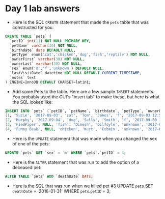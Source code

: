 # Day 1 lab answers

* Here is the SQL `CREATE` statement that made the `pets` table that was constructed for you:
```sql
CREATE TABLE `pets` (
  `petID` int(11) NOT NULL PRIMARY KEY,
  `petName` varchar(30) NOT NULL,
  `birthdate` date DEFAULT NULL,
  `petType` enum('cat','chicken','dog','fish','reptile') NOT NULL,
  `ownerFirst` varchar(30) NOT NULL,
  `ownerLast` varchar(30) NOT NULL,
  `sex` enum('m','f','unknown') DEFAULT NULL,
  `lastVisitDate` datetime NOT NULL DEFAULT CURRENT_TIMESTAMP,
  `notes` text
) ENGINE=InnoDB DEFAULT CHARSET=latin1;
```
* Add some Pets to the table. 
Here are a few sample `INSERT` statements. You probably used the GUI's "insert tab" to make these, but here is what the SQL looked like:
```sql
INSERT INTO `pets` (`petID`, `petName`, `birthdate`, `petType`, `ownerFirst`, `ownerLast`, `sex`, `lastVisitDate`, `notes`) VALUES
(1, 'Suzie', '2017-09-03', 'cat', 'Tom', 'Jones', 'f', '2017-09-03 12:58:56', NULL),
(2, 'Murphy', '2017-09-04', 'dog', 'Sally', 'Smith', 'f', '2017-09-03 12:59:25', 'nothing much to say about this pet.'),
(3, 'PiedPiper', NULL, 'fish', 'Dinesh', 'Gilfoyle', 'unknown', '2017-09-03 13:00:14', NULL),
(4, 'Funny Beak', NULL, 'chicken', 'Kurt', 'Cobain', 'unknown', '2017-08-10 14:45:16', NULL);
```
* Here is the `UPDATE` statement that was made when you changed the sex of one of the pets: 
```sql
UPDATE `pets` SET `sex` = 'm' WHERE `pets`.`petID` = 4;
```
* Here is the `ALTER` statement that was run to add the option of a deceased pet:
```sql
ALTER TABLE `pets` ADD `deathDate` DATE;
```
* Here is the SQL that was run when we killed pet #3
UPDATE `pets` SET `deathDate` = '2018-01-31' WHERE `pets`.`petID` = 3;
```
